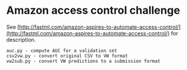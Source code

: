 Amazon access control challenge
===============================

See [http://fastml.com/amazon-aspires-to-automate-access-control/](http://fastml.com/amazon-aspires-to-automate-access-control/) for description.

	auc.py - compute AUC for a validation set
	csv2vw.py - convert original CSV to VW format
	vw2sub.py - convert VW predictions to a submission format
	
	
	